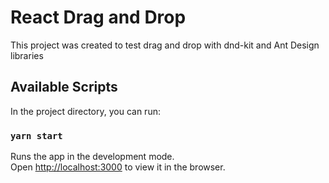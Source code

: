 # React Drag and Drop

This project was created to test drag and drop with dnd-kit and Ant Design libraries

## Available Scripts

In the project directory, you can run:

### `yarn start`

Runs the app in the development mode.\
Open [http://localhost:3000](http://localhost:3000) to view it in the browser.
